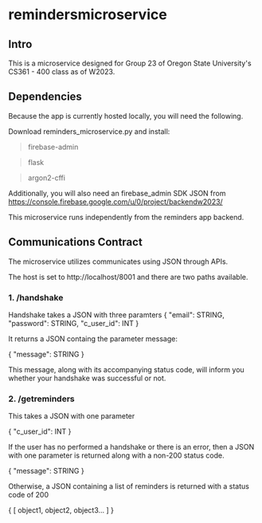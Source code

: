 # remindersmicroservice

## Intro

This is a microservice designed for Group 23 of Oregon State University's CS361 - 400 class as of W2023.

## Dependencies

Because the app is currently hosted locally, you will need the following.

Download reminders_microservice.py and install:

> firebase-admin

> flask

> argon2-cffi

Additionally, you will also need an firebase_admin SDK JSON from https://console.firebase.google.com/u/0/project/backendw2023/

This microservice runs independently from the reminders app backend.

## Communications Contract

The microservice utilizes communicates using JSON through APIs.

The host is set to http://localhost/8001 and there are two paths available.

### 1. /handshake

Handshake takes a JSON with three paramters
{
  "email": STRING,
  "password": STRING,
  "c_user_id": INT
}

It returns a JSON containg the parameter message:

{
  "message": STRING
}

This message, along with its accompanying status code, will inform you whether your handshake was successful or not.


### 2. /getreminders

This takes a JSON with one parameter

{
  "c_user_id": INT
}

If the user has no performed a handshake or there is an error, then a JSON with one parameter is returned along with a non-200 status code.

{
  "message": STRING
}


Otherwise, a JSON containing a list of reminders is returned with a status code of 200

{
  [
    object1,
    object2,
    object3...
  ]
}
